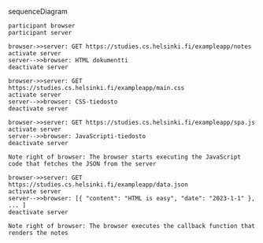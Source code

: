 sequenceDiagram

    participant browser
    participant server
    
    browser->>server: GET https://studies.cs.helsinki.fi/exampleapp/notes
    activate server
    server-->>browser: HTML dokumentti
    deactivate server
    
    browser->>server: GET https://studies.cs.helsinki.fi/exampleapp/main.css
    activate server
    server-->>browser: CSS-tiedosto
    deactivate server
    
    browser->>server: GET https://studies.cs.helsinki.fi/exampleapp/spa.js
    activate server
    server-->>browser: JavaScripti-tiedosto
    deactivate server
    
    Note right of browser: The browser starts executing the JavaScript code that fetches the JSON from the server
    
    browser->>server: GET https://studies.cs.helsinki.fi/exampleapp/data.json
    activate server
    server-->>browser: [{ "content": "HTML is easy", "date": "2023-1-1" }, ... ]
    deactivate server    

    Note right of browser: The browser executes the callback function that renders the notes
